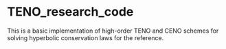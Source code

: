 # TENO_research_code

This is a basic implementation of high-order TENO and CENO schemes for solving hyperbolic conservation laws for the reference.


